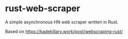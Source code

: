 # rust-web-scraper

A simple asynchronous HN web scraper written in Rust.

Based on https://kadekillary.work/post/webscraping-rust/
